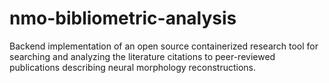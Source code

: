 # nmo-bibliometric-analysis
 Backend implementation of an open source containerized research tool for searching and analyzing the literature citations to peer-reviewed publications describing neural morphology reconstructions.
